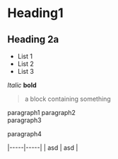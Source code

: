 # Heading1
## Heading 2a

* List 1
* List 2
* List 3

_Italic_
__bold__

> a block containing something

paragraph1
paragraph2  
paragraph3

paragraph4   

|-----|-----|
| asd | asd |

